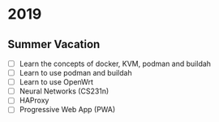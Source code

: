 # 2019

## Summer Vacation

* [ ] Learn the concepts of docker, KVM, podman and buildah
* [ ] Learn to use podman and buildah
* [ ] Learn to use OpenWrt
* [ ] Neural Networks (CS231n)
* [ ] HAProxy
* [ ] Progressive Web App (PWA)
